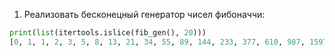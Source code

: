 1. Реализовать бесконецный генератор чисел фибоначчи:
```python
print(list(itertools.islice(fib_gen(), 20)))
[0, 1, 1, 2, 3, 5, 8, 13, 21, 34, 55, 89, 144, 233, 377, 610, 987, 1597, 2584, 4181]
```
